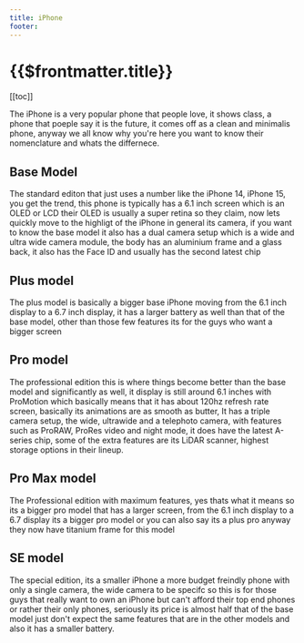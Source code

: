 ```yaml
---
title: iPhone
footer:
---
```


# {{$frontmatter.title}}

[[toc]]

The iPhone is a very popular phone that people love, it shows class, a phone that poeple say it is the future, it comes off as a clean and minimalis phone, anyway we all know why you're here you want to know their nomenclature and whats the differnece.

## Base Model
The standard editon that just uses a number like the iPhone 14, iPhone 15, you get the trend, this phone is typically has a 6.1 inch screen which is an OLED or LCD their OLED is usually a super retina so they claim, now lets quickly move to the highligt of the iPhone in general its camera, if you want to know the base model it also has a dual camera setup which is a wide and ultra wide camera module, the body has an aluminium frame and a glass back, it also has the Face ID and usually has the second latest chip

## Plus model
The plus model is basically a bigger base iPhone moving from the 6.1 inch display to a 6.7 inch display, it has a larger battery as well than that of the base model, other than those few features its for the guys who want a bigger screen

## Pro model
The professional edition this is where things become better than the base model and significantly as well, it display is still around 6.1 inches with ProMotion which basically means that it has about 120hz refresh rate screen, basically its animations are as smooth as butter, It has a triple camera setup, the wide, ultrawide and a telephoto camera, with features such as ProRAW, ProRes video and night mode, it does have the latest A-series chip, some of the extra features are its LiDAR scanner, highest storage options in their lineup.

## Pro Max model
The Professional edition with maximum features, yes thats what it means so its a bigger pro model that has a larger screen, from the 6.1 inch display to a 6.7 display its a bigger pro model or you can also say its a plus pro anyway they now have titanium frame for this model

## SE model
The special edition, its a smaller iPhone a more budget freindly phone with only a single camera, the wide camera to be specifc so this is for those guys that really want to own an iPhone but can't afford their top end phones or rather their only phones, seriously its price is almost half that of the base model just don't expect the same features that are in the other models and also it has a smaller battery.